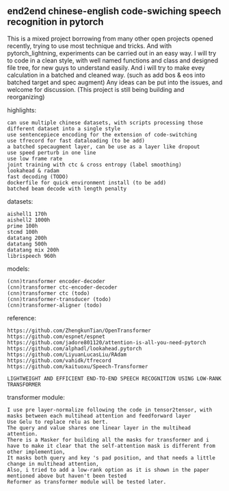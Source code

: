 ## end2end chinese-english code-swiching speech recognition in pytorch


This is a mixed project borrowing from many other open projects 
opened recently, trying to use most technique and tricks. And with 
pytorch_lightning, experiments can be carried out in an easy way. 
I will try to code in a clean style, with well named functions and 
class and designed file tree, for new guys to understand easily.
And i will try to make evey calculation in a batched and cleaned way.
(such as add bos & eos into batched target and spec augment)
Any ideas can be put into the issues, and welcome for discussion. 
(This project is still being building and reorganizing)

highlights:
    
    can use multiple chinese datasets, with scripts processing those different dataset into a single style
    use sentencepiece encoding for the extension of code-switching
    use tfrecord for fast dataloading (to be add)
    a batched specaugment layer, can be use as a layer like dropout
    use speed perturb in one line
    use low frame rate
    joint training with ctc & cross entropy (label smoothing)
    lookahead & radam
    fast decoding (TODO)
    dockerfile for quick environment install (to be add)
    batched beam decode with length penalty
    
datasets:
    
    aishell1 170h
    aishell2 1000h
    prime 100h
    stcmd 100h
    datatang 200h
    datatang 500h
    datatang mix 200h 
    librispeech 960h

models:
        
    (cnn)transformer encoder-decoder 
    (cnn)transformer ctc-encoder-decoder 
    (cnn)transformer ctc (todo)
    (cnn)transformer-transducer (todo)
    (cnn)transformer-aligner (todo)

reference:

    https://github.com/ZhengkunTian/OpenTransformer
    https://github.com/espnet/espnet
    https://github.com/jadore801120/attention-is-all-you-need-pytorch
    https://github.com/alphadl/lookahead.pytorch
    https://github.com/LiyuanLucasLiu/RAdam
    https://github.com/vahidk/tfrecord
    https://github.com/kaituoxu/Speech-Transformer
    
    LIGHTWEIGHT AND EFFICIENT END-TO-END SPEECH RECOGNITION USING LOW-RANK TRANSFORMER
   
transformer module:
    
    I use pre layer-normalize following the code in tensor2tensor, with masks between each multihead attention and feedforward layer
    Use Gelu to replace relu as bert.
    The query and value shares one linear layer in the multihead attention.
    There is a Masker for building all the masks for transformer and i have to make it clear that the self-attention mask is different from other implemention,
    It masks both query and key 's pad position, and that needs a little change in multihead attention,
    Also, i tried to add a low-rank option as it is shown in the paper mentioned above but haven't been tested
    Reformer as transformer module will be tested later.